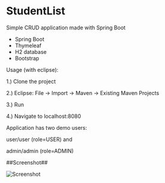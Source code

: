 # StudentList
Simple CRUD application made with Spring Boot

- Spring Boot
- Thymeleaf
- H2 database
- Bootstrap

Usage (with eclipse):

1.) Clone the project

2.) Eclipse: File -> Import -> Maven -> Existing Maven Projects

3.) Run

4.) Navigate to localhost:8080

Application has two demo users: 

user/user (role=USER) and

admin/admin (role=ADMIN)

##Screenshot##

![Screenshot](http://juhahinkula.github.com/img/manytomany_list.png)

